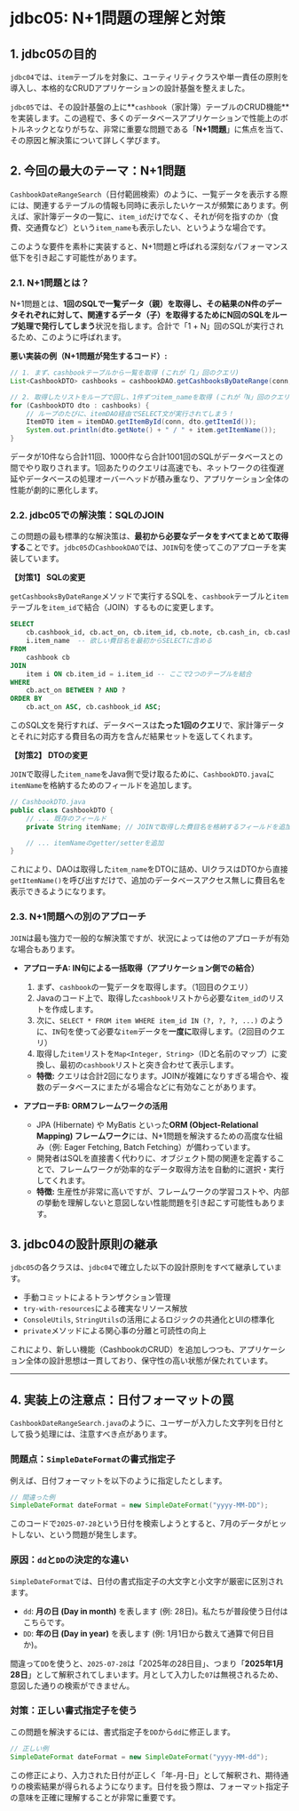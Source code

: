 # jdbc05: N+1問題の理解と対策

## 1. jdbc05の目的

`jdbc04`では、`item`テーブルを対象に、ユーティリティクラスや単一責任の原則を導入し、本格的なCRUDアプリケーションの設計基盤を整えました。

`jdbc05`では、その設計基盤の上に**`cashbook`（家計簿）テーブルのCRUD機能**を実装します。この過程で、多くのデータベースアプリケーションで性能上のボトルネックとなりがちな、非常に重要な問題である「**N+1問題**」に焦点を当て、その原因と解決策について詳しく学びます。

## 2. 今回の最大のテーマ：N+1問題

`CashbookDateRangeSearch`（日付範囲検索）のように、一覧データを表示する際には、関連するテーブルの情報も同時に表示したいケースが頻繁にあります。例えば、家計簿データの一覧に、`item_id`だけでなく、それが何を指すのか（食費、交通費など）という`item_name`も表示したい、というような場合です。

このような要件を素朴に実装すると、N+1問題と呼ばれる深刻なパフォーマンス低下を引き起こす可能性があります。

### 2.1. N+1問題とは？

N+1問題とは、**1回のSQLで一覧データ（親）を取得し、その結果のN件のデータそれぞれに対して、関連するデータ（子）を取得するためにN回のSQLをループ処理で発行してしまう**状況を指します。合計で「1 + N」回のSQLが実行されるため、このように呼ばれます。

**悪い実装の例（N+1問題が発生するコード）:**

```java
// 1. まず、cashbookテーブルから一覧を取得 (これが「1」回のクエリ)
List<CashbookDTO> cashbooks = cashbookDAO.getCashbooksByDateRange(conn, start, end);

// 2. 取得したリストをループで回し、1件ずつitem_nameを取得 (これが「N」回のクエリ)
for (CashbookDTO dto : cashbooks) {
    // ループのたびに、itemDAO経由でSELECT文が実行されてしまう！
    ItemDTO item = itemDAO.getItemById(conn, dto.getItemId()); 
    System.out.println(dto.getNote() + " / " + item.getItemName());
}
```

データが10件なら合計11回、1000件なら合計1001回のSQLがデータベースとの間でやり取りされます。1回あたりのクエリは高速でも、ネットワークの往復遅延やデータベースの処理オーバーヘッドが積み重なり、アプリケーション全体の性能が劇的に悪化します。

### 2.2. jdbc05での解決策：SQLのJOIN

この問題の最も標準的な解決策は、**最初から必要なデータをすべてまとめて取得する**ことです。`jdbc05`の`CashbookDAO`では、`JOIN`句を使ってこのアプローチを実装しています。

**【対策1】 SQLの変更**

`getCashbooksByDateRange`メソッドで実行するSQLを、`cashbook`テーブルと`item`テーブルを`item_id`で結合（JOIN）するものに変更します。

```sql
SELECT 
    cb.cashbook_id, cb.act_on, cb.item_id, cb.note, cb.cash_in, cb.cash_out, 
    i.item_name  -- 欲しい費目名を最初からSELECTに含める
FROM 
    cashbook cb 
JOIN 
    item i ON cb.item_id = i.item_id -- ここで2つのテーブルを結合
WHERE 
    cb.act_on BETWEEN ? AND ? 
ORDER BY 
    cb.act_on ASC, cb.cashbook_id ASC;
```

このSQL文を発行すれば、データベースは**たった1回のクエリ**で、家計簿データとそれに対応する費目名の両方を含んだ結果セットを返してくれます。

**【対策2】 DTOの変更**

`JOIN`で取得した`item_name`をJava側で受け取るために、`CashbookDTO.java`に`itemName`を格納するためのフィールドを追加します。

```java
// CashbookDTO.java
public class CashbookDTO {
    // ... 既存のフィールド
    private String itemName; // JOINで取得した費目名を格納するフィールドを追加

    // ... itemNameのgetter/setterを追加
}
```

これにより、DAOは取得した`item_name`をDTOに詰め、UIクラスはDTOから直接`getItemName()`を呼び出すだけで、追加のデータベースアクセス無しに費目名を表示できるようになります。

### 2.3. N+1問題への別のアプローチ

`JOIN`は最も強力で一般的な解決策ですが、状況によっては他のアプローチが有効な場合もあります。

-   **アプローチA: IN句による一括取得（アプリケーション側での結合）**
    1.  まず、`cashbook`の一覧データを取得します。（1回目のクエリ）
    2.  Javaのコード上で、取得した`cashbook`リストから必要な`item_id`のリストを作成します。
    3.  次に、`SELECT * FROM item WHERE item_id IN (?, ?, ?, ...)` のように、`IN`句を使って必要な`item`データを**一度に**取得します。（2回目のクエリ）
    4.  取得した`item`リストを`Map<Integer, String>`（IDと名前のマップ）に変換し、最初の`cashbook`リストと突き合わせて表示します。
    *   **特徴:** クエリは合計2回になります。JOINが複雑になりすぎる場合や、複数のデータベースにまたがる場合などに有効なことがあります。

-   **アプローチB: ORMフレームワークの活用**
    *   JPA (Hibernate) や MyBatis といった**ORM (Object-Relational Mapping) フレームワーク**には、N+1問題を解決するための高度な仕組み（例: Eager Fetching, Batch Fetching）が備わっています。
    *   開発者はSQLを直接書く代わりに、オブジェクト間の関連を定義することで、フレームワークが効率的なデータ取得方法を自動的に選択・実行してくれます。
    *   **特徴:** 生産性が非常に高いですが、フレームワークの学習コストや、内部の挙動を理解しないと意図しない性能問題を引き起こす可能性もあります。

## 3. jdbc04の設計原則の継承

`jdbc05`の各クラスは、`jdbc04`で確立した以下の設計原則をすべて継承しています。
-   手動コミットによるトランザクション管理
-   `try-with-resources`による確実なリソース解放
-   `ConsoleUtils`, `StringUtils`の活用によるロジックの共通化とUIの標準化
-   `private`メソッドによる関心事の分離と可読性の向上

これにより、新しい機能（CashbookのCRUD）を追加しつつも、アプリケーション全体の設計思想は一貫しており、保守性の高い状態が保たれています。

---

## 4. 実装上の注意点：日付フォーマットの罠

`CashbookDateRangeSearch.java`のように、ユーザーが入力した文字列を日付として扱う処理には、注意すべき点があります。

### 問題点：`SimpleDateFormat`の書式指定子

例えば、日付フォーマットを以下のように指定したとします。

```java
// 間違った例
SimpleDateFormat dateFormat = new SimpleDateFormat("yyyy-MM-DD"); 
```

このコードで`2025-07-28`という日付を検索しようとすると、7月のデータがヒットしない、という問題が発生します。

### 原因：`dd`と`DD`の決定的な違い

`SimpleDateFormat`では、日付の書式指定子の大文字と小文字が厳密に区別されます。

-   `dd`: **月の日 (Day in month)** を表します (例: 28日)。私たちが普段使う日付はこちらです。
-   `DD`: **年の日 (Day in year)** を表します (例: 1月1日から数えて通算で何日目か)。

間違って`DD`を使うと、`2025-07-28`は「2025年の28日目」、つまり「**2025年1月28日**」として解釈されてしまいます。月として入力した`07`は無視されるため、意図した通りの検索ができません。

### 対策：正しい書式指定子を使う

この問題を解決するには、書式指定子を`DD`から`dd`に修正します。

```java
// 正しい例
SimpleDateFormat dateFormat = new SimpleDateFormat("yyyy-MM-dd");
```

この修正により、入力された日付が正しく「年-月-日」として解釈され、期待通りの検索結果が得られるようになります。日付を扱う際は、フォーマット指定子の意味を正確に理解することが非常に重要です。